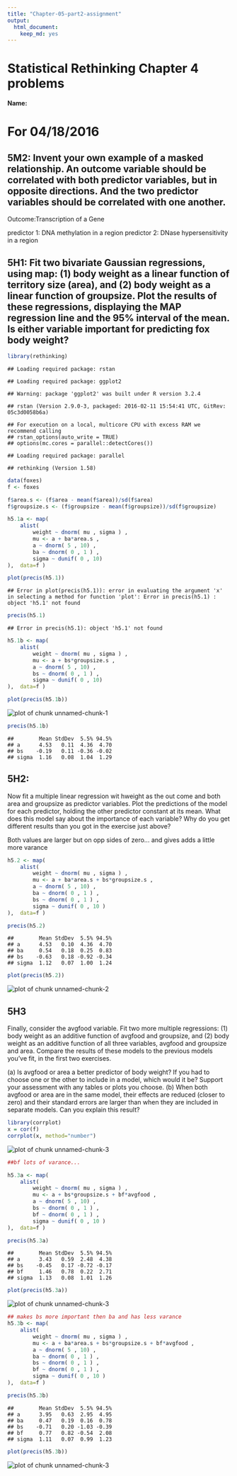 ```yaml
---
title: "Chapter-05-part2-assignment"
output: 
  html_document: 
    keep_md: yes
---
```

# Statistical Rethinking Chapter 4 problems

__Name:__




# For 04/18/2016

## 5M2: Invent your own example of a masked relationship. An outcome variable should be correlated with both predictor variables, but in opposite directions. And the two predictor variables should be correlated with one another.

Outcome:Transcription of a Gene

predictor 1: DNA methylation in a region 
predictor 2: DNase hypersensitivity in a region



## 5H1: Fit two bivariate Gaussian regressions, using map: (1) body weight as a linear function of territory size (area), and (2) body weight as a linear function of groupsize. Plot the results of these regressions, displaying the MAP regression line and the 95% interval of the mean. Is either variable important for predicting fox body weight?


```r
library(rethinking)
```

```
## Loading required package: rstan
```

```
## Loading required package: ggplot2
```

```
## Warning: package 'ggplot2' was built under R version 3.2.4
```

```
## rstan (Version 2.9.0-3, packaged: 2016-02-11 15:54:41 UTC, GitRev: 05c3d0058b6a)
```

```
## For execution on a local, multicore CPU with excess RAM we recommend calling
## rstan_options(auto_write = TRUE)
## options(mc.cores = parallel::detectCores())
```

```
## Loading required package: parallel
```

```
## rethinking (Version 1.58)
```

```r
data(foxes)
f <- foxes

f$area.s <- (f$area - mean(f$area))/sd(f$area)
f$groupsize.s <- (f$groupsize - mean(f$groupsize))/sd(f$groupsize)

h5.1a <- map(
    alist(
        weight ~ dnorm( mu , sigma ) ,
        mu <- a + ba*area.s ,
        a ~ dnorm( 5 , 10) ,
        ba ~ dnorm( 0 , 1 ) ,
        sigma ~ dunif( 0 , 10)
),  data=f )

plot(precis(h5.1))
```

```
## Error in plot(precis(h5.1)): error in evaluating the argument 'x' in selecting a method for function 'plot': Error in precis(h5.1) : object 'h5.1' not found
```

```r
precis(h5.1)
```

```
## Error in precis(h5.1): object 'h5.1' not found
```

```r
h5.1b <- map(
    alist(
        weight ~ dnorm( mu , sigma ) ,
        mu <- a + bs*groupsize.s ,
        a ~ dnorm( 5 , 10) ,
        bs ~ dnorm( 0 , 1 ) ,
        sigma ~ dunif( 0 , 10)
),  data=f )

plot(precis(h5.1b))
```

![plot of chunk unnamed-chunk-1](figure/unnamed-chunk-1-1.png)

```r
precis(h5.1b)
```

```
##        Mean StdDev  5.5% 94.5%
## a      4.53   0.11  4.36  4.70
## bs    -0.19   0.11 -0.36 -0.02
## sigma  1.16   0.08  1.04  1.29
```

## 5H2: 
Now fit a multiple linear regression wit hweight as the out come and both area and groupsize as predictor variables. Plot the predictions of the model for each predictor, holding the other predictor constant at its mean. What does this model say about the importance of each variable? Why do you get different results than you got in the exercise just above?

Both values are larger but on opp sides of zero...
and gives adds a little more varance

```r
h5.2 <- map(
    alist(
        weight ~ dnorm( mu , sigma ) ,
        mu <- a + ba*area.s + bs*groupsize.s ,
        a ~ dnorm( 5 , 10) ,
        ba ~ dnorm( 0 , 1 ) ,
        bs ~ dnorm( 0 , 1 ) ,
        sigma ~ dunif( 0 , 10 )
),  data=f )

precis(h5.2)
```

```
##        Mean StdDev  5.5% 94.5%
## a      4.53   0.10  4.36  4.70
## ba     0.54   0.18  0.25  0.83
## bs    -0.63   0.18 -0.92 -0.34
## sigma  1.12   0.07  1.00  1.24
```

```r
plot(precis(h5.2))
```

![plot of chunk unnamed-chunk-2](figure/unnamed-chunk-2-1.png)

## 5H3

Finally, consider the avgfood variable. Fit two more multiple regressions: (1) body weight as an additive function of avgfood and groupsize, and (2) body weight as an additive function of all three variables, avgfood and groupsize and area. Compare the results of these models to the previous models you’ve fit, in the first two exercises. 

(a) Is avgfood or area a better predictor of body weight? If you had to choose one or the other to include in a model, which would it be? Support your assessment with any tables or plots you choose. (b) When both avgfood or area are in the same model, their effects are reduced (closer to zero) and their standard errors are larger than when they are included in separate models. Can you explain this result?



```r
library(corrplot)
x = cor(f)
corrplot(x, method="number")
```

![plot of chunk unnamed-chunk-3](figure/unnamed-chunk-3-1.png)

```r
##bf lots of varance...

h5.3a <- map(
    alist(
        weight ~ dnorm( mu , sigma ) ,
        mu <- a + bs*groupsize.s + bf*avgfood ,
        a ~ dnorm( 5 , 10) ,
        bs ~ dnorm( 0 , 1 ) ,
        bf ~ dnorm( 0 , 1 ) ,
        sigma ~ dunif( 0 , 10 )
),  data=f )

precis(h5.3a)
```

```
##        Mean StdDev  5.5% 94.5%
## a      3.43   0.59  2.48  4.38
## bs    -0.45   0.17 -0.72 -0.17
## bf     1.46   0.78  0.22  2.71
## sigma  1.13   0.08  1.01  1.26
```

```r
plot(precis(h5.3a))
```

![plot of chunk unnamed-chunk-3](figure/unnamed-chunk-3-2.png)

```r
## makes bs more important then ba and has less varance
h5.3b <- map(
    alist(
        weight ~ dnorm( mu , sigma ) ,
        mu <- a + ba*area.s + bs*groupsize.s + bf*avgfood ,
        a ~ dnorm( 5 , 10) ,
        ba ~ dnorm( 0 , 1 ) ,
        bs ~ dnorm( 0 , 1 ) ,
        bf ~ dnorm( 0 , 1 ) ,
        sigma ~ dunif( 0 , 10 )
),  data=f )

precis(h5.3b)
```

```
##        Mean StdDev  5.5% 94.5%
## a      3.95   0.63  2.95  4.95
## ba     0.47   0.19  0.16  0.78
## bs    -0.71   0.20 -1.03 -0.39
## bf     0.77   0.82 -0.54  2.08
## sigma  1.11   0.07  0.99  1.23
```

```r
plot(precis(h5.3b))
```

![plot of chunk unnamed-chunk-3](figure/unnamed-chunk-3-3.png)
